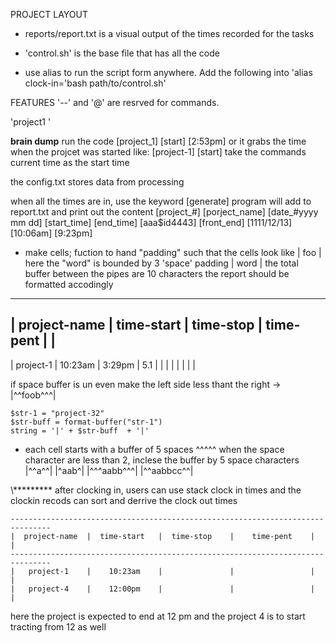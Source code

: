 PROJECT LAYOUT
- reports/report.txt is a visual output of the times recorded for the tasks 
- 'control.sh' is the base file that has all the code 

- use alias to run the script form anywhere. Add the following into
    'alias clock-in='bash path/to/control.sh'


FEATURES
  '--' and '@' are resrved for commands. 

  'project1 ' 

______________brain dump______________
run the code 
  [project_1] [start] [2:53pm]
or it grabs the time when the projcet was started like:
  [project-1] [start]
take the commands current time as the start time

the config.txt stores data from processing 

when all the times are in, use the keyword
  [generate]
program will add to report.txt and print out the content 
[project_#]    [porject_name]    [date_#yyyy mm dd]    [start_time]    [end_time]
[aaa$id4443]    [front_end]    [1111/12/13]    [10:06am]    [9:23pm]








- make cells; fuction to hand "padding" such that the cells look like 
	|   foo    |
here the "word" is bounded by 3 'space' padding 
	|   word   |
the total buffer between the pipes are 10 characters
the report should be formatted accodingly
-------------------------------------------------------------------------------
| project-name  |  time-start   |  time-stop    |    time-pent    |         |
-------------------------------------------------------------------------------
|   project-1   |    10:23am    |    3:29pm     |       5.1       |         |
|               |               |               |                 |         |





if space buffer is un even make the left side less thant the right  ->  |^^foob^^^|

	$str-1 = "project-32"
	$str-buff = format-buffer("str-1")
	string = '|' + $str-buff  + '|'

- each cell starts with a buffer of 5 spaces ^^^^^
  when the space character are less than 2, inclese the buffer by 5 space characters 
 |^^a^^|
 |^aab^|
 |^^^aabb^^^|
 |^^aabbcc^^|


\\\*********
after clocking in, users can use stack clock in times and the clockin recods can sort
and derrive the clock out times

	-------------------------------------------------------------------------------
	|  project-name  |  time-start   |  time-stop    |    time-pent    |         |
	-------------------------------------------------------------------------------
	|   project-1    |    10:23am    |               |                 |         |
	|   project-4    |    12:00pm    |               |                 |         |

here the project is expected to end at 12 pm and the project 4 is to start tracting from 12 as well
